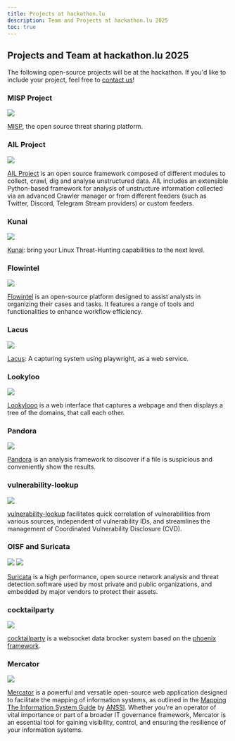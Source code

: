 ```yaml
---
title: Projects at hackathon.lu
description: Team and Projects at hackathon.lu 2025
toc: true
---
```


## Projects and Team at hackathon.lu 2025

The following open-source projects will be at the hackathon. If you'd like to include your project, feel free to [contact us](https://hackathon.lu/practical/)!

### MISP Project

![](/images/projects/misp-logo.png)

[MISP](https://www.misp-project.org/), the open source threat sharing platform.

### AIL Project

![](/images/projects/ail-logo.png)

[AIL Project](https://www.ail-project.org/) is an open source framework composed of different modules to collect, crawl, dig and analyse unstructured data. AIL includes an extensible Python-based framework for analysis of unstructure information collected via an advanced Crawler manager or from different feeders (such as Twitter, Discord, Telegram Stream providers) or custom feeders. 

### Kunai

![](/images/projects/kunai-logo.png)

[Kunai](https://why.kunai.rocks/): bring your Linux Threat-Hunting capabilities to the next level.

### Flowintel

![](images/projects/flowintel-logo.png)

[Flowintel](https://github.com/flowintel/flowintel) is an open-source platform designed to assist analysts in organizing their cases and tasks. It features a range of tools and functionalities to enhance workflow efficiency.

### Lacus

![](/images/projects/lacus-logo.png)

[Lacus](https://github.com/ail-project/lacus): A capturing system using playwright, as a web service.

### Lookyloo

![](/images/projects/lookyloo-logo.png)

[Lookylooo](https://github.com/Lookyloo/) is a web interface that captures a webpage and then displays a tree of the domains, that call each other.

### Pandora

![](/images/projects/pandora-logo.png)

[Pandora](https://github.com/pandora-analysis/pandora) is an analysis framework to discover if a file is suspicious and conveniently show the results.

### vulnerability-lookup

![](/images/projects/vulnerability-lookup-logo.jpg)

[vulnerability-lookup](https://www.vulnerability-lookup.org/) facilitates quick correlation of vulnerabilities from various sources, independent of vulnerability IDs, and streamlines the management of Coordinated Vulnerability Disclosure (CVD).

### OISF and Suricata

![](/images/projects/oisf-logo.png)
![](/images/projects/suricata-logo.jpg)

[Suricata](https://suricata.io/) is a high performance, open source network analysis and threat detection software used by most private and public organizations, and embedded by major vendors to protect their assets.

### cocktailparty

![](/images/projects/logo-cocktail-party-horizontal-coul.png)

[cocktailparty](https://github.com/flowintel/CocktailParty) is a websocket data brocker system based on the [phoenix framework](https://www.phoenixframework.org/).


### Mercator

![](/images/projects/logo4c.png) 

[Mercator](https://github.com/dbarzin/mercator) is a powerful and versatile open-source web application designed to facilitate the mapping of information systems, as outlined in the [Mapping The Information System Guide](https://cyber.gouv.fr/en/publications/mapping-information-system) by [ANSSI](https://cyber.gouv.fr/en). Whether you're an operator of vital importance or part of a broader IT governance framework, Mercator is an essential tool for gaining visibility, control, and ensuring the resilience of your information systems.